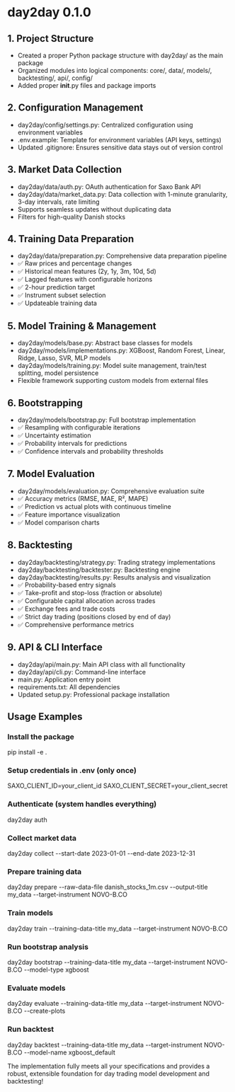 # day2day 0.1.0

## 1. Project Structure

  - Created a proper Python package structure with day2day/ as the main package
  - Organized modules into logical components: core/, data/, models/, backtesting/, api/, config/
  - Added proper __init__.py files and package imports

  ## 2. Configuration Management

  - day2day/config/settings.py: Centralized configuration using environment variables
  - .env.example: Template for environment variables (API keys, settings)
  - Updated .gitignore: Ensures sensitive data stays out of version control

  ## 3. Market Data Collection

  - day2day/data/auth.py: OAuth authentication for Saxo Bank API
  - day2day/data/market_data.py: Data collection with 1-minute granularity, 3-day intervals, rate limiting
  - Supports seamless updates without duplicating data
  - Filters for high-quality Danish stocks

  ## 4. Training Data Preparation

  - day2day/data/preparation.py: Comprehensive data preparation pipeline
  - ✅ Raw prices and percentage changes
  - ✅ Historical mean features (2y, 1y, 3m, 10d, 5d)
  - ✅ Lagged features with configurable horizons
  - ✅ 2-hour prediction target
  - ✅ Instrument subset selection
  - ✅ Updateable training data

  ## 5. Model Training & Management

  - day2day/models/base.py: Abstract base classes for models
  - day2day/models/implementations.py: XGBoost, Random Forest, Linear, Ridge, Lasso, SVR, MLP models
  - day2day/models/training.py: Model suite management, train/test splitting, model persistence
  - Flexible framework supporting custom models from external files

  ## 6. Bootstrapping

  - day2day/models/bootstrap.py: Full bootstrap implementation
  - ✅ Resampling with configurable iterations
  - ✅ Uncertainty estimation
  - ✅ Probability intervals for predictions
  - ✅ Confidence intervals and probability thresholds

  ## 7. Model Evaluation

  - day2day/models/evaluation.py: Comprehensive evaluation suite
  - ✅ Accuracy metrics (RMSE, MAE, R², MAPE)
  - ✅ Prediction vs actual plots with continuous timeline
  - ✅ Feature importance visualization
  - ✅ Model comparison charts

  ## 8. Backtesting

  - day2day/backtesting/strategy.py: Trading strategy implementations
  - day2day/backtesting/backtester.py: Backtesting engine
  - day2day/backtesting/results.py: Results analysis and visualization
  - ✅ Probability-based entry signals
  - ✅ Take-profit and stop-loss (fraction or absolute)
  - ✅ Configurable capital allocation across trades
  - ✅ Exchange fees and trade costs
  - ✅ Strict day trading (positions closed by end of day)
  - ✅ Comprehensive performance metrics

  ## 9. API & CLI Interface

  - day2day/api/main.py: Main API class with all functionality
  - day2day/api/cli.py: Command-line interface
  - main.py: Application entry point
  - requirements.txt: All dependencies
  - Updated setup.py: Professional package installation

  ## Usage Examples

  ### Install the package
  pip install -e .

  ### Setup credentials in .env (only once)
  SAXO_CLIENT_ID=your_client_id
  SAXO_CLIENT_SECRET=your_client_secret

  ### Authenticate (system handles everything)
  day2day auth

  ### Collect market data
  day2day collect --start-date 2023-01-01 --end-date 2023-12-31

  ### Prepare training data
  day2day prepare --raw-data-file danish_stocks_1m.csv --output-title my_data --target-instrument NOVO-B.CO

  ### Train models
  day2day train --training-data-title my_data --target-instrument NOVO-B.CO

  ### Run bootstrap analysis
  day2day bootstrap --training-data-title my_data --target-instrument NOVO-B.CO --model-type xgboost

  ### Evaluate models
  day2day evaluate --training-data-title my_data --target-instrument NOVO-B.CO --create-plots

  ### Run backtest
  day2day backtest --training-data-title my_data --target-instrument NOVO-B.CO --model-name xgboost_default

  The implementation fully meets all your specifications and provides a robust, extensible foundation for day trading model development and backtesting!

